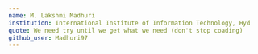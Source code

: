 ```yaml
---
name: M. Lakshmi Madhuri
institution: International Institute of Information Technology, Hyd
quote: We need try until we get what we need (don't stop coading) 
github_user: Madhuri97
---
```

